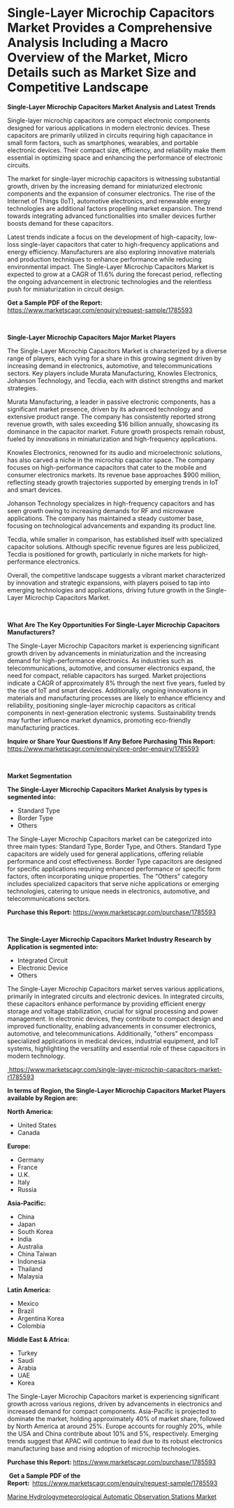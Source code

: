 <p><h1>Single-Layer Microchip Capacitors Market Provides a Comprehensive Analysis Including a Macro Overview of the Market, Micro Details such as Market Size and Competitive Landscape</h1></p><p><strong>Single-Layer Microchip Capacitors Market Analysis and Latest Trends</strong></p>
<p><p>Single-layer microchip capacitors are compact electronic components designed for various applications in modern electronic devices. These capacitors are primarily utilized in circuits requiring high capacitance in small form factors, such as smartphones, wearables, and portable electronic devices. Their compact size, efficiency, and reliability make them essential in optimizing space and enhancing the performance of electronic circuits.</p><p>The market for single-layer microchip capacitors is witnessing substantial growth, driven by the increasing demand for miniaturized electronic components and the expansion of consumer electronics. The rise of the Internet of Things (IoT), automotive electronics, and renewable energy technologies are additional factors propelling market expansion. The trend towards integrating advanced functionalities into smaller devices further boosts demand for these capacitors.</p><p>Latest trends indicate a focus on the development of high-capacity, low-loss single-layer capacitors that cater to high-frequency applications and energy efficiency. Manufacturers are also exploring innovative materials and production techniques to enhance performance while reducing environmental impact. The Single-Layer Microchip Capacitors Market is expected to grow at a CAGR of 11.6% during the forecast period, reflecting the ongoing advancement in electronic technologies and the relentless push for miniaturization in circuit design.</p></p>
<p><strong>Get a Sample PDF of the Report:&nbsp;</strong> <a href="https://www.marketscagr.com/enquiry/request-sample/1785593?utm_campaign=2882&utm_medium=2&utm_source=Github&utm_content=ia&utm_term=25032025&utm_id=single-layer-microchip-capacitors">https://www.marketscagr.com/enquiry/request-sample/1785593</a></p>
<p>&nbsp;</p>
<p><strong>Single-Layer Microchip Capacitors Major Market Players</strong></p>
<p><p>The Single-Layer Microchip Capacitors Market is characterized by a diverse range of players, each vying for a share in this growing segment driven by increasing demand in electronics, automotive, and telecommunications sectors. Key players include Murata Manufacturing, Knowles Electronics, Johanson Technology, and Tecdia, each with distinct strengths and market strategies.</p><p>Murata Manufacturing, a leader in passive electronic components, has a significant market presence, driven by its advanced technology and extensive product range. The company has consistently reported strong revenue growth, with sales exceeding $16 billion annually, showcasing its dominance in the capacitor market. Future growth prospects remain robust, fueled by innovations in miniaturization and high-frequency applications.</p><p>Knowles Electronics, renowned for its audio and microelectronic solutions, has also carved a niche in the microchip capacitor space. The company focuses on high-performance capacitors that cater to the mobile and consumer electronics markets. Its revenue base approaches $900 million, reflecting steady growth trajectories supported by emerging trends in IoT and smart devices.</p><p>Johanson Technology specializes in high-frequency capacitors and has seen growth owing to increasing demands for RF and microwave applications. The company has maintained a steady customer base, focusing on technological advancements and expanding its product line.</p><p>Tecdia, while smaller in comparison, has established itself with specialized capacitor solutions. Although specific revenue figures are less publicized, Tecdia is positioned for growth, particularly in niche markets for high-performance electronics.</p><p>Overall, the competitive landscape suggests a vibrant market characterized by innovation and strategic expansions, with players poised to tap into emerging technologies and applications, driving future growth in the Single-Layer Microchip Capacitors Market.</p></p>
<p>&nbsp;</p>
<p><strong>What Are The Key Opportunities For Single-Layer Microchip Capacitors Manufacturers?</strong></p>
<p><p>The Single-Layer Microchip Capacitors market is experiencing significant growth driven by advancements in miniaturization and the increasing demand for high-performance electronics. As industries such as telecommunications, automotive, and consumer electronics expand, the need for compact, reliable capacitors has surged. Market projections indicate a CAGR of approximately 8% through the next five years, fueled by the rise of IoT and smart devices. Additionally, ongoing innovations in materials and manufacturing processes are likely to enhance efficiency and reliability, positioning single-layer microchip capacitors as critical components in next-generation electronic systems. Sustainability trends may further influence market dynamics, promoting eco-friendly manufacturing practices.</p></p>
<p><strong>Inquire or Share Your Questions If Any Before Purchasing This Report:</strong> <a href="https://www.marketscagr.com/enquiry/pre-order-enquiry/1785593?utm_campaign=2882&utm_medium=2&utm_source=Github&utm_content=ia&utm_term=25032025&utm_id=single-layer-microchip-capacitors">https://www.marketscagr.com/enquiry/pre-order-enquiry/1785593</a></p>
<p>&nbsp;</p>
<p><strong>Market Segmentation</strong></p>
<p><strong>The Single-Layer Microchip Capacitors Market Analysis by types is segmented into:</strong></p>
<p><ul><li>Standard Type</li><li>Border Type</li><li>Others</li></ul></p>
<p><p>The Single-Layer Microchip Capacitors market can be categorized into three main types: Standard Type, Border Type, and Others. Standard Type capacitors are widely used for general applications, offering reliable performance and cost effectiveness. Border Type capacitors are designed for specific applications requiring enhanced performance or specific form factors, often incorporating unique properties. The "Others" category includes specialized capacitors that serve niche applications or emerging technologies, catering to unique needs in electronics, automotive, and telecommunications sectors.</p></p>
<p><strong>Purchase this Report:&nbsp;</strong><a href="https://www.marketscagr.com/purchase/1785593?utm_campaign=2882&utm_medium=2&utm_source=Github&utm_content=ia&utm_term=25032025&utm_id=single-layer-microchip-capacitors">https://www.marketscagr.com/purchase/1785593</a></p>
<p>&nbsp;</p>
<p><strong>The Single-Layer Microchip Capacitors Market Industry Research by Application is segmented into:</strong></p>
<p><ul><li>Integrated Circuit</li><li>Electronic Device</li><li>Others</li></ul></p>
<p><p>The Single-Layer Microchip Capacitors market serves various applications, primarily in integrated circuits and electronic devices. In integrated circuits, these capacitors enhance performance by providing efficient energy storage and voltage stabilization, crucial for signal processing and power management. In electronic devices, they contribute to compact design and improved functionality, enabling advancements in consumer electronics, automotive, and telecommunications. Additionally, "others" encompass specialized applications in medical devices, industrial equipment, and IoT systems, highlighting the versatility and essential role of these capacitors in modern technology.</p></p>
<p><a href="https://www.marketscagr.com/single-layer-microchip-capacitors-market-r1785593?utm_campaign=2882&utm_medium=2&utm_source=Github&utm_content=ia&utm_term=25032025&utm_id=single-layer-microchip-capacitors">&nbsp;https://www.marketscagr.com/single-layer-microchip-capacitors-market-r1785593</a></p>
<p><strong>In terms of Region, the Single-Layer Microchip Capacitors Market Players available by Region are:</strong></p>
<p>
    <p> <strong> North America: </strong>
        <ul>
            <li>United States</li>
            <li>Canada</li>
        </ul>
        </p> 
    <p> <strong> Europe: </strong>
        <ul>
            <li>Germany</li>
            <li>France</li>
            <li>U.K.</li>
            <li>Italy</li>
            <li>Russia</li>
        </ul>
        </p> 
    <p> <strong> Asia-Pacific: </strong>
        <ul>
            <li>China</li>
            <li>Japan</li>
            <li>South Korea</li>
            <li>India</li>
            <li>Australia</li>
            <li>China Taiwan</li>
            <li>Indonesia</li>
            <li>Thailand</li>
            <li>Malaysia</li>
        </ul>
        </p> 
    <p> <strong> Latin America: </strong>
        <ul>
            <li>Mexico</li>
            <li>Brazil</li>
            <li>Argentina Korea</li>
            <li>Colombia</li>
        </ul>
        </p> 
    <p> <strong> Middle East & Africa: </strong>
        <ul>
            <li>Turkey</li>
            <li>Saudi</li>
            <li>Arabia</li>
            <li>UAE</li>
            <li>Korea</li>
        </ul>
    </p>
    </p>
<p><p>The Single-Layer Microchip Capacitors market is experiencing significant growth across various regions, driven by advancements in electronics and increased demand for compact components. Asia-Pacific is projected to dominate the market, holding approximately 40% of market share, followed by North America at around 25%. Europe accounts for roughly 20%, while the USA and China contribute about 10% and 5%, respectively. Emerging trends suggest that APAC will continue to lead due to its robust electronics manufacturing base and rising adoption of microchip technologies.</p></p>
<p><strong>Purchase this Report: </strong><a href="https://www.marketscagr.com/purchase/1785593?utm_campaign=2882&utm_medium=2&utm_source=Github&utm_content=ia&utm_term=25032025&utm_id=single-layer-microchip-capacitors">https://www.marketscagr.com/purchase/1785593</a></p>
<p>&nbsp;<strong>Get a Sample PDF of the Report:&nbsp;&nbsp;</strong><a href="https://www.marketscagr.com/enquiry/request-sample/1785593?utm_campaign=2882&utm_medium=2&utm_source=Github&utm_content=ia&utm_term=25032025&utm_id=single-layer-microchip-capacitors">https://www.marketscagr.com/enquiry/request-sample/1785593</a></p>
<p><strong></strong></p>
<p><p><a href="https://github.com/hannajuana198484/Market-Research-Report-List-1/blob/main/marine-hydrologymeteorological-automatic-observation-stations-market.md?utm_campaign=2882&utm_medium=2&utm_source=Github&utm_content=ia&utm_term=25032025&utm_id=single-layer-microchip-capacitors">Marine Hydrologymeteorological Automatic Observation Stations Market</a></p></p>